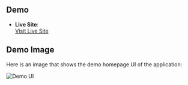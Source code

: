 ## Demo

- **Live Site**:  
  [Visit Live Site](https://alzaf-hero-section.vercel.app/)
  

## Demo Image

Here is an image that shows the demo homepage UI of the application:

![Demo UI](https://res.cloudinary.com/dsigyjfjq/image/upload/fl_preserve_transparency/v1732090775/Screenshot_2024-11-20_141825_igbtoy.jpg)
